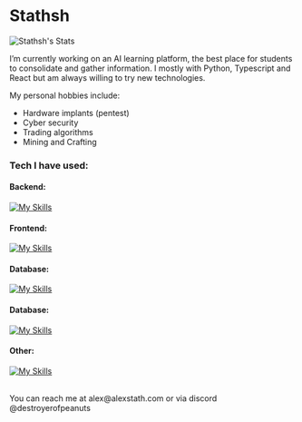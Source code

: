 # Stathsh

![Stathsh's Stats](https://github-readme-stats.vercel.app/api?username=Stathsh&theme=prussian&show_icons=true&hide_border=false&count_private=true)

I’m currently working on an AI learning platform, the best place for students to consolidate and gather information. I mostly with Python, Typescript and React but am always willing to try new technologies. 

My personal hobbies include:

- Hardware implants (pentest)
- Cyber security
- Trading algorithms
- Mining and Crafting

### Tech I have used:
#### Backend: 
[![My Skills](https://skillicons.dev/icons?i=java,cpp,python,go,fastapi)](https://skillicons.dev)

#### Frontend:
[![My Skills](https://skillicons.dev/icons?i=html,css,tailwind,bootstrap,js,ts,react,nextjs,php)](https://skillicons.dev)

#### Database:
[![My Skills](https://skillicons.dev/icons?i=r,python,opencv,tensorflow)](https://skillicons.dev)

#### Database:
[![My Skills](https://skillicons.dev/icons?i=sqlite,mysql,supabase,firebase,mongodb)](https://skillicons.dev)

#### Other:
[![My Skills](https://skillicons.dev/icons?i=blender,figma,arduino,raspberrypi)](https://skillicons.dev)

<!--
- 🌱 I’m currently learning ...
- 👯 I’m looking to collaborate on ...
- 🤔 I’m looking for help with ...
-->
<br>
You can reach me at alex@alexstath.com or via discord @destroyerofpeanuts

